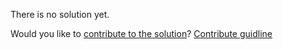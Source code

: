 
There is no solution yet.

Would you like to [contribute to the solution](https://github.com/BFEdev/BFE.dev-solutions/blob/main/quiz/Implicit-Conversion-III_en.md)? [Contribute guidline](https://github.com/BFEdev/BFE.dev-solutions#how-to-contribute)
